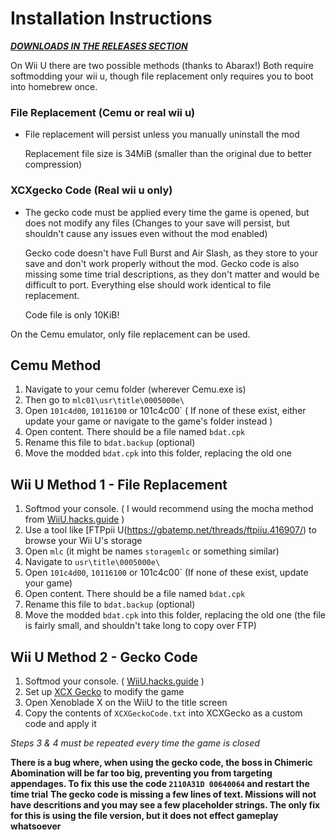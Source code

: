 # Installation Instructions
***[DOWNLOADS IN THE RELEASES SECTION](https://github.com/threethan/XCX-Cut-Content-Mod/releases/tag/v1.0)***

On Wii U there are two possible methods (thanks to Abarax!) Both require softmodding your wii u, though file replacement only requires you to boot into homebrew once.
### File Replacement (Cemu or real wii u)
- File replacement will persist unless you manually uninstall the mod
 
     Replacement file size is 34MiB (smaller than the original due to better compression)
### XCXgecko Code (Real wii u only)
 - The gecko code must be applied every time the game is opened, but does not modify any files (Changes to your save will persist, but shouldn't cause any issues even without the mod enabled)
 
     Gecko code doesn't have Full Burst and Air Slash, as they store to your save and don't work properly without the mod. Gecko code is also missing some time trial descriptions, as they don't matter and would be difficult to port. Everything else should work identical to file replacement.
     
     Code file is only 10KiB!

On the Cemu emulator, only file replacement can be used.

## Cemu Method
1. Navigate to your cemu folder (wherever Cemu.exe is)
2. Then go to `mlc01\usr\title\0005000e\`
3. Open `101c4d00`, `10116100` or 101c4c00` ( If none of these exist, either update your game or navigate to the game's folder instead )
4. Open content. There should be a file named `bdat.cpk`
5. Rename this file to `bdat.backup` (optional)
6. Move the modded `bdat.cpk` into this folder, replacing the old one

## Wii U Method 1 - File Replacement
1. Softmod your console. ( I would recommend using the mocha method from [WiiU.hacks.guide](https://wiiu.hacks.guide/#/) )
2. Use a tool like [FTPpii U(https://gbatemp.net/threads/ftpiiu.416907/) to browse your Wii U's storage
3. Open `mlc` (it might be names `storagemlc` or something similar)
4. Navigate to `usr\title\0005000e\`
5. Open `101c4d00`, `10116100` or 101c4c00` (If none of these exist, update your game)
6. Open content. There should be a file named `bdat.cpk`
7. Rename this file to `bdat.backup` (optional)
8. Move the modded `bdat.cpk` into this folder, replacing the old one (the file is fairly small, and shouldn't take long to copy over FTP)

## Wii U Method 2 - Gecko Code
1. Softmod your console. ( [WiiU.hacks.guide](https://wiiu.hacks.guide/#/) )
2. Set up [XCX Gecko](https://github.com/mimicax/XCXGecko/) to modify the game
3. Open Xenoblade X on the WiiU to the title screen
4. Copy the contents of `XCXGeckoCode.txt` into XCXGecko as a custom code and apply it

*Steps 3 & 4 must be repeated every time the game is closed*

**There is a bug where, when using the gecko code, the boss in Chimeric Abomination will be far too big, preventing you from targeting appendages. To fix this use the code `2110A31D 00640064` and restart the time trial**
**The gecko code is missing a few lines of text. Missions will not have descritions and you may see a few placeholder strings. The only fix for this is using the file version, but it does not effect gameplay whatsoever**
